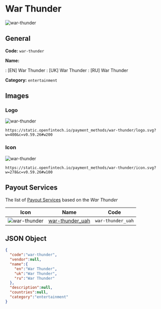 
# War Thunder 
![war-thunder](https://static.openfintech.io/payment_methods/war-thunder/logo.svg?w=400&c=v0.59.26#w200)  

## General 
**Code:** `war-thunder` 
 
**Name:** 
 
:	[EN] War Thunder 
:	[UK] War Thunder 
:	[RU] War Thunder 
 
**Category:** `entertainment` 
 

## Images 

### Logo 
![war-thunder](https://static.openfintech.io/payment_methods/war-thunder/logo.svg?w=400&c=v0.59.26#w200)  

```
https://static.openfintech.io/payment_methods/war-thunder/logo.svg?w=400&c=v0.59.26#w200
```  

### Icon 
![war-thunder](https://static.openfintech.io/payment_methods/war-thunder/icon.svg?w=278&c=v0.59.26#w100)  

```
https://static.openfintech.io/payment_methods/war-thunder/icon.svg?w=278&c=v0.59.26#w100
```  

## Payout Services 
 
The list of [Payout Services](/payout-services/) based on the _War Thunder_ 

|Icon|Name|Code| 
|:---:|:---:|:---:| 
|![war-thunder](https://static.openfintech.io/payout_methods/war-thunder/icon.svg?w=278&c=v0.59.26#w40) |[war-thunder_uah](/payout-services/war-thunder_uah/)|`war-thunder_uah`| 
 

## JSON Object 

```json
{
  "code":"war-thunder",
  "vendor":null,
  "name":{
    "en":"War Thunder",
    "uk":"War Thunder",
    "ru":"War Thunder"
  },
  "description":null,
  "countries":null,
  "category":"entertainment"
}
```  
